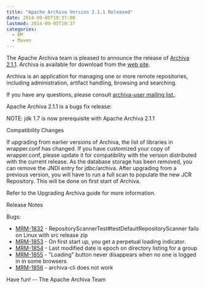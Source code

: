 ```yaml
---
title: "Apache Archiva Version 2.1.1 Released"
date: 2014-09-05T19:37:00
lastmod: 2014-09-05T19:37
categories:
  - BM
  - Maven
---
```

The Apache Archiva team is pleased to announce the release of 
[Archiva 2.1.1](http://archiva.apache.org/).
Archiva is available for download from the 
[web site](http://archiva.apache.org/).

Archiva is an application for managing one or more remote
repositories, including administration, artifact handling, browsing
and searching.

If you have any questions, please consult 
[archiva-user mailing list.](http://archiva.apache.org/mail-lists.html).
 
Apache Archiva 2.1.1 is a bugs fix release:

NOTE: jdk 1.7 is now prerequisite with Apache Archiva 2.1.1

Compatibility Changes

If upgrading from earlier versions of Archiva, the list of libraries
in wrapper.conf has changed. If you have customized your copy of
wrapper.conf, please update it for compatibility with the version
distributed with the current release.
As the database storage has been removed, you can remove the JNDI
entry for jdbc/archiva. After upgrading from a previous version, you
will have to run a full scan to populate the new JCR Repository. This
will be done on first start of Archiva.

Refer to the Upgrading Archiva guide for more information.

<!-- more -->

Release Notes

Bugs:

 * [MRM-1832](https://issues.apache.org/jira/browse/MRM-1832) - RepositoryScannerTest#testDefaultRepositoryScanner fails on Linux with src release zip
 * [MRM-1853](https://issues.apache.org/jira/browse/MRM-1853) - On first start up, you get a perpetual loading indicator.
 * [MRM-1854](https://issues.apache.org/jira/browse/MRM-1854) - Last modified date is epoch on directory listing for a group
 * [MRM-1855](https://issues.apache.org/jira/browse/MRM-1855) - "Loading" button never disappears when no one is logged in in some browsers
 * [MRM-1856](https://issues.apache.org/jira/browse/MRM-1856) - archiva-cli does not work

Have fun!
-- The Apache Archiva Team
